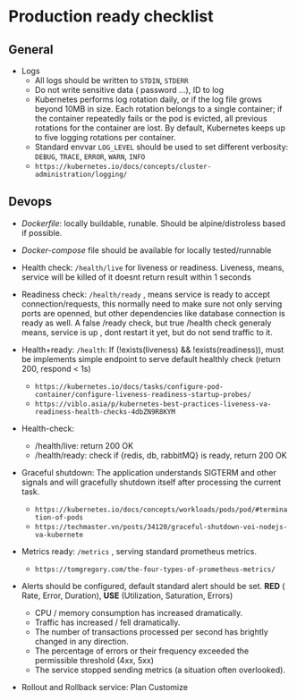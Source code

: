 # Production ready checklist
## General
- Logs
  + All logs should be written to `STDIN`, `STDERR`
  + Do not write sensitive data ( password ...), ID to log
  + Kubernetes performs log rotation daily, or if the log file grows beyond 10MB in size. Each rotation belongs to a single container; if the container repeatedly fails or the pod is evicted, all previous rotations for the container are lost. By default, Kubernetes keeps up to five logging rotations per container.
  + Standard envvar `LOG_LEVEL` should be used to set different verbosity: `DEBUG`, `TRACE`, `ERROR`, `WARN`, `INFO` 
  + `https://kubernetes.io/docs/concepts/cluster-administration/logging/`

## Devops
- *Dockerfile*: locally buildable, runable. Should be alpine/distroless based if possible. 
- *Docker-compose* file should be available for locally tested/runnable 
- Health check: `/health/live` for liveness or readiness. Liveness, means, service will be killed of it doesnt return result within 1 seconds
- Readiness check: `/health/ready` , means service is ready to accept connection/requests, this normally need to make sure not only serving ports are openned, but other dependencies like database connection is ready as well. A false /ready check, but true /health check generaly means, service is up , dont restart it yet, but do not send traffic to it.
- Health+ready: `/health`: If (!exists(liveness) && !exists(readiness)), must be implements simple endpoint to serve default healthly check (return 200, respond < 1s)
  + `https://kubernetes.io/docs/tasks/configure-pod-container/configure-liveness-readiness-startup-probes/`
  + `https://viblo.asia/p/kubernetes-best-practices-liveness-va-readiness-health-checks-4dbZN9R8KYM`

- Health-check:
  + /health/live: return 200 OK
  + /health/ready: check if {redis, db, rabbitMQ} is ready, return 200 OK
  
- Graceful shutdown: The application understands SIGTERM and other signals and will gracefully shutdown itself after processing the current task. 
  + `https://kubernetes.io/docs/concepts/workloads/pods/pod/#termination-of-pods`
  + `https://techmaster.vn/posts/34120/graceful-shutdown-voi-nodejs-va-kubernete`
- Metrics ready: `/metrics` , serving standard prometheus metrics. 
  + `https://tomgregory.com/the-four-types-of-prometheus-metrics/`
- Alerts should be configured, default standard alert should be set. **RED** ( Rate, Error, Duration), **USE** (Utilization, Saturation, Errors)
  + CPU / memory consumption has increased dramatically.
  + Traffic has increased / fell dramatically.
  + The number of transactions processed per second has brightly changed in any direction.
  + The percentage of errors or their frequency exceeded the permissible threshold (4xx, 5xx)
  + The service stopped sending metrics (a situation often overlooked).
- Rollout and Rollback service: Plan Customize